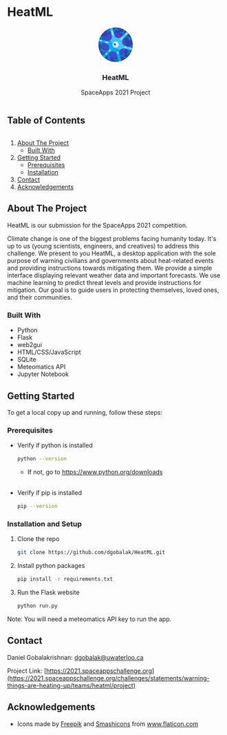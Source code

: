 # HeatML

<!-- [![Contributors][contributors-shield]][contributors-url]
[![Forks][forks-shield]][forks-url]
[![Stargazers][stars-shield]][stars-url]
[![Issues][issues-shield]][issues-url]
[![MIT License][license-shield]][license-url]
[![LinkedIn][linkedin-shield]][] -->



<!-- PROJECT LOGO -->
<p align="center">
  <a href="https://github.com/dgobalak/NBA2KPredictions">
  <img src="src/static/img/logo.png" alt="Logo" width="80" height="80">
  </a>

  <h3 align="center">HeatML</h3>

  <p align="center">
    SpaceApps 2021 Project
    <!-- <br />
    <a href="https://github.com/github_username/repo_name"><strong>Explore the docs »</strong></a>
    <br />
    <br />
    <a href="https://github.com/github_username/repo_name">View Demo</a>
    ·
    <a href="https://github.com/github_username/repo_name/issues">Report Bug</a>
    ·
    <a href="https://github.com/github_username/repo_name/issues">Request Feature</a> -->
  </p>
</p>



<!-- TABLE OF CONTENTS -->
<summary><h2 style="display: inline-block">Table of Contents</h2></summary>
<ol>
  <li>
    <a href="#about-the-project">About The Project</a>
    <ul>
      <li><a href="#built-with">Built With</a></li>
    </ul>
  </li>
  <li>
    <a href="#getting-started">Getting Started</a>
    <ul>
      <li><a href="#prerequisites">Prerequisites</a></li>
      <li><a href="#installation">Installation</a></li>
    </ul>
  </li>
  <li><a href="#contact">Contact</a></li>
  <li><a href="#acknowledgements">Acknowledgements</a></li>
</ol>


<!-- ABOUT THE PROJECT -->
## About The Project
HeatML is our submission for the SpaceApps 2021 competition.

Climate change is one of the biggest problems facing humanity today. It's up to us (young scientists, engineers, and creatives) to address this challenge. We present to you HeatML, a desktop application with the sole purpose of warning civilians and governments about heat-related events and providing instructions towards mitigating them. We provide a simple interface displaying relevant weather data and important forecasts. We use machine learning to predict threat levels and provide instructions for mitigation. Our goal is to guide users in protecting themselves, loved ones, and their communities.

### Built With
* Python
* Flask
* web2gui
* HTML/CSS/JavaScript
* SQLite
* Meteomatics API
* Jupyter Notebook

<!-- GETTING STARTED -->
## Getting Started

To get a local copy up and running, follow these steps:

### Prerequisites

* Verify if python is installed
  ```sh
  python --version
  ```
  * If not, go to https://www.python.org/downloads
<br><br>

* Verify if pip is installed
  ```sh
  pip --version
  ```  

### Installation and Setup

1. Clone the repo
   ```sh
   git clone https://github.com/dgobalak/HeatML.git
   ```
2. Install python packages
   ```sh
   pip install -r requirements.txt
   ```
3. Run the Flask website
   ```sh
   python run.py
   ```

Note: You will need a meteomatics API key to run the app.

<!-- CONTACT -->
## Contact

Daniel Gobalakrishnan: dgobalak@uwaterloo.ca

Project Link: [https://2021.spaceappschallenge.org](https://2021.spaceappschallenge.org/challenges/statements/warning-things-are-heating-up/teams/heatml/project)



<!-- ACKNOWLEDGEMENTS -->
## Acknowledgements
* <p class="footer-attribution">Icons made by
      <a href="https://www.freepik.com" title="Freepik">Freepik</a> and
      <a href="https://www.flaticon.com/authors/smashicons" title="Smashicons">Smashicons</a>
      from <a href="https://www.flaticon.com/" title="Flaticon">www.flaticon.com</a>
  </p>

<!-- MARKDOWN LINKS & IMAGES -->
<!-- https://www.markdownguide.org/basic-syntax/#reference-style-links -->
[contributors-shield]: https://img.shields.io/github/contributors/github_username/repo.svg?style=for-the-badge
[contributors-url]: https://github.com/github_username/repo_name/graphs/contributors
[forks-shield]: https://img.shields.io/github/forks/github_username/repo.svg?style=for-the-badge
[forks-url]: https://github.com/github_username/repo_name/network/members
[stars-shield]: https://img.shields.io/github/stars/github_username/repo.svg?style=for-the-badge
[stars-url]: https://github.com/github_username/repo_name/stargazers
[issues-shield]: https://img.shields.io/github/issues/github_username/repo.svg?style=for-the-badge
[issues-url]: https://github.com/github_username/repo_name/issues
[license-shield]: https://img.shields.io/github/license/github_username/repo.svg?style=for-the-badge
[license-url]: https://github.com/github_username/repo_name/blob/master/LICENSE.txt
[linkedin-shield]: https://img.shields.io/badge/-LinkedIn-black.svg?style=for-the-badge&logo=linkedin&colorB=555
[linkedin-url]: https://linkedin.com/in/github_username
